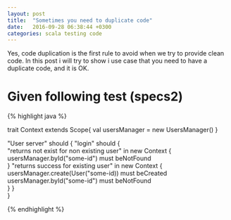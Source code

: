 ```yaml
---
layout: post
title:  "Sometimes you need to duplicate code"
date:   2016-09-28 06:38:44 +0300
categories: scala testing code
---
```


<p>
Yes, code duplication is the first rule to avoid when we try to provide clean code. In this post i will try to show i use case that you need to have a duplicate code, and it is OK.
</p>

# Given following test (specs2)
{% highlight java %}

trait Context extends Scope{
   val usersManager = new UsersManager()
}

"User server" should {
   "login" should {   
     "returns not exist for non existing user" in new Context {
        usersManager.byId("some-id") must beNotFound  
     }
     "returns success for existing user" in new Context {
        usersManager.create(User("some-id)) must beCreated
        usersManager.byId("some-id") must beNotFound  
     }
   }   
}

{% endhighlight %}
